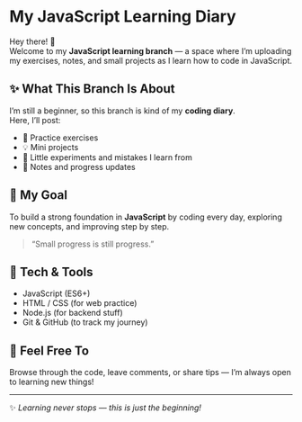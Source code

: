 # My JavaScript Learning Diary

Hey there! 👋  
Welcome to my **JavaScript learning branch** — a space where I’m uploading my exercises, notes, and small projects as I learn how to code in JavaScript.

## ✨ What This Branch Is About
I’m still a beginner, so this branch is kind of my **coding diary**.  
Here, I’ll post:
- 🧩 Practice exercises  
- 💡 Mini projects  
- 🧠 Little experiments and mistakes I learn from  
- 📘 Notes and progress updates

## 🎯 My Goal
To build a strong foundation in **JavaScript** by coding every day, exploring new concepts, and improving step by step.  

> “Small progress is still progress.”

## 🧰 Tech & Tools
- JavaScript (ES6+)
- HTML / CSS (for web practice)
- Node.js (for backend stuff)
- Git & GitHub (to track my journey)

## 💬 Feel Free To
Browse through the code, leave comments, or share tips — I’m always open to learning new things!

---

✨ *Learning never stops — this is just the beginning!*
